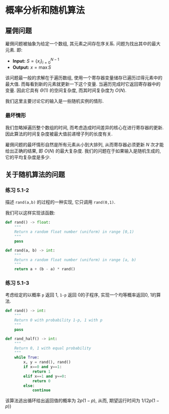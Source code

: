 # 概率分析和随机算法

## 雇佣问题

雇佣问题被抽象为给定一个数组, 其元素之间存在序关系. 问题为找出其中的最大元素. 即:

-  **Input:** $S= \{x_i\}_{i=0}^{N-1}$
-  **Output:** $x = \max S$

该问题最一般的求解在于遍历数组, 使用一个寄存器变量储存已遍历过得元素中的最大值. 而每看到新的元素就更新一下这个变量. 当遍历完成时它返回寄存器中的变量. 因此它具有 $\Theta(1)$ 的空间复杂度, 而其时间复杂度为 $O(N)$.

我们这里主要讨论它的输入是一些随机实例的情形. 


### 最坏情形

我们忽略掉遍历整个数组的时间, 而考虑造成时间差异的核心在进行寄存器的更新. 因此算法的时间复杂度被最大值前递增子列的长度有关.

雇佣问题的最坏情形自然是所有元素从小到大排列, 从而寄存器必须更新 $N$ 次才能给出正确的结果, 即 $O(N)$ 的最大复杂度. 我们的问题在于如果输入是随机生成的, 它的平均复杂度是多少. 

## 关于随机算法的问题

### 练习 5.1-2

描述 `rand(a,b)` 的过程的一种实现, 它只调用 `rand(0,1)`.

我们可以这样实现该函数:

```python
def rand() -> float:
    """
    Return a random float number (uniform) in range [0,1)
    """
    pass

def rand(a, b) -> int:
    """
    Return a random float number (uniform) in range [a, b)
    """
    return a + (b - a) * rand()
```

### 练习 5.1-3

考虑给定的以概率 `p` 返回 1, `1-p` 返回 0的子程序, 实现一个均等概率返回0, 1的算法.

```python
def rand() -> int:
    """
    Return 0 with probability 1-p, 1 with p
    """
    pass

def rand_half() -> int:
    """
    Return 0, 1 with equal probability
    """
    while True:
        x, y = rand(), rand()
        if x==0 and y==1:
            return 1
        elif x==1 and y==0:
            return 0
        else:
            continue
```

该算法逃出循环给出返回值的概率为 $2p(1-p)$, 从而, 期望运行时间为 $1/(2p(1-p))$